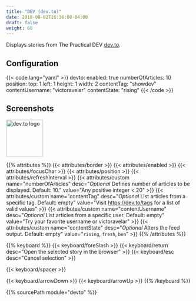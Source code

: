 ```yaml
---
title: "DEV (dev.to)"
date: 2018-08-02T16:36:08-04:00
draft: false
weight: 60
---
```


Displays stories from The Practical DEV [dev.to](https://dev.to).

## Configuration

{{< code lang="yaml" >}}
devto:
  enabled: true
  numberOfArticles: 10
  position:
    top: 1
    left: 1
    height: 1
    width: 2
  contentTag: "showdev" 
  contentUsername: "victoravelar"
  contentState: "rising"
{{< /code >}}

## Screenshots

<img class="screenshot" src="/imgs/modules/devto.png" width="100" height="100" alt="dev.to logo"/>

{{% attributes %}}
  {{< attributes/border >}}
  {{< attributes/enabled >}}
  {{< attributes/focusChar >}}
  {{< attributes/position >}}
  {{< attributes/refreshInterval >}}
  {{< attributes/custom name="numberOfArticles" desc="_Optional_ Defines number of articles to be displayed. Default: 10." value="Any positive integer < 20" >}}
  {{< attributes/custom name="contentTag" desc="_Optional_ List articles from a specific tag. Default: empty" value="Visit https://dev.to/tags for a list of valid values" >}}
  {{< attributes/custom name="contentUsername" desc="_Optional_ List articles from a specific user. Default: empty" value="Try your favorite username or victoravelar" >}}
  {{< attributes/custom name="contentState" desc="_Optional_ Alters the feed output. Default: empty" value="`rising`, `fresh`, `ben`" >}}
{{% /attributes %}}

{{% keyboard %}}
  {{< keyboard/foreSlash >}}
  {{< keyboard/return desc="Open the selected story in the browser" >}}
  {{< keyboard/esc desc="Cancel selection" >}}

  {{< keyboard/spacer >}}

  {{< keyboard/arrowDown >}}
  {{< keyboard/arrowUp >}}
{{% /keyboard %}}

{{% sourcePath module="devto" %}}